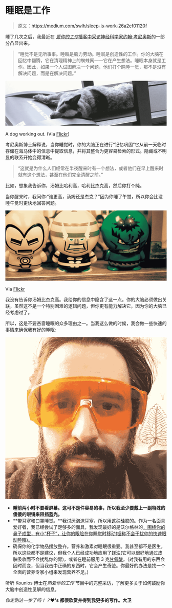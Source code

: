 # 睡眠是工作

> 原文：<https://medium.com/swlh/sleep-is-work-26a2cf01120f>

睡了几次之后，我最近在 [*爱你的工作*播客中采访神经科学家约翰·考尼奥斯](https://www.producthunt.com/podcasts/love-your-work-create-aha-moments-w-neuroscientist-dr-john-kounios)的一部分凸显出来。

> “睡觉不是无所事事。睡眠是脑力劳动。睡眠是创造性的工作。你的大脑在回忆中翻腾，它在清理精神上的蜘蛛网——它在产生想法。睡眠本身就是工作。因此，如果一个人试图解决一个问题，他们打个盹睡一觉，那不是没有解决问题，而是在解决问题。”

![](img/825d18e6a9ac016ddc26424333090992.png)

A dog working out. (Via [Flickr](https://www.flickr.com/photos/29278394@N00/23844169/in/photolist-37d3n-Hz2kf-4BgNma-a538Ph-nrq8ew-AMR1d7-PMURJ-vCyCVs-wCzvVY-bhvUZr-aE6tQB-npKoHL-5XFvSM-zGSH2v-bvdmTi-4VomWS-krvuLH-e8agGk-5fLF9K-gG9qU-9jaSGo-oYFYbK-egXiRo-LJiY3-9Y88Vb-74CSG-oYedWZ-iCP3ZV-76oVsh-4GCJL7-9mAFvT-nnHp5U-yiYLua-6gEhrZ-egEWUJ-5uCfdC-xo8Zi-7nVXoa-dKYojs-bB8R9Z-7GPTM2-6yohP3-2ShK3g-dqzMgN-7ce87h-6w1LMu-NHG2m-qJycqp-axjrg2-CNgbpZ))

考尼奥斯博士解释说，当你睡觉时，你的大脑正在进行“记忆巩固”它从前一天临时存储在海马体中的信息中提取信息，并将其整合为更容易检索的形式。隐藏或不明显的联系开始变得清晰。

> “这就是为什么人们经常在半夜醒来时有一个想法，或者他们在早上醒来时就有这个想法，甚至在他们完全清醒之前。”

比如，想象我告诉你，汤姆比哈利高，哈利比杰克高，然后你打个盹。

当你醒来时，我问你:“谁更高，汤姆还是杰克？”因为你睡了午觉，所以你会比没睡午觉时更快地回答问题。

![](img/3b140a707c119374ff298d4eb70fff63.png)

Via [Flickr](https://www.flickr.com/photos/joo0ey/4491778289/in/photolist-7jU2EN-m5w4dx-dLqQbZ-pXMvrb-9jM8Nq-9veAjh-7QVxcg-cQxf77-xzoU17)

我没有告诉你汤姆比杰克高。我给你的信息中隐含了这一点。你的大脑必须做出关联，虽然这不是一个特别困难的逻辑问题，但你更有能力解决它，因为你的大脑已经考虑过了。

所以，这是不要吝啬睡眠的众多理由之一。当我这么做的时候，我会做一些快速的事情来确保我有好的睡眠:

![](img/69d22b4a7cd5ebb6a9bf3694caaa5b9f.png)

*   **睡前两小时不要看屏幕。这可不是件容易的事，所以我至少要戴上一副特殊的傻傻的眼镜来阻挡蓝光。**
*   **带耳塞和口罩睡觉。**我讨厌泡沫耳塞，所以用[这种](http://www.amazon.com/Macks-Pillow-Silicone-Earplugs-6-Count/dp/B004CKCX9K/?tag=kadavyinc-20)硅胶的。作为一名面具爱好者，我已经尝试了足够多的面具，我发现最好的是沃尔格林的[，围绕你的鼻子成型，有小“杯子”，让你的眼睑在你睡觉时移动(据称不会干扰你的快速眼动睡眠)。](http://www.walgreens.com/store/c/walgreens-sleep-mask-soft-strap/ID=prod6304071-product)
*   确保你的化学物品摆放整齐。营养和激素对睡眠很重要。我甚至都不是医生，所以这些都不是建议，但我个人已经成功地应用了[镁油](http://www.amazon.com/Swanson-Ultra-Magnesium-Oil-Liquid/dp/B006IB6KC2/?tag=kadavyinc-20)(它可以很好地通过皮肤吸收而不会扰乱你的胃)，或者在睡前服用 3 克[甘氨酸](http://www.amazon.com/Now-Foods-Glycine-Capsules-100-Count/dp/B002J0RHTQ/?tag=kadavyinc-20)。(对我有用的东西会因时而变，但当我击中正确的东西时，它会产生奇迹。你最好的办法是找一个全面的营养专家小组来发现营养不足。)

听听 Kounios 博士在*热爱你的工作* 节目中的完整采访，了解更多关于如何鼓励你大脑中创造性见解的信息。

*你走到这一步了吗！？***♥'s 都很欣赏并得到我更多的写作。大卫**